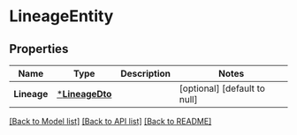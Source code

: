 # LineageEntity

## Properties
Name | Type | Description | Notes
------------ | ------------- | ------------- | -------------
**Lineage** | [***LineageDto**](LineageDTO.md) |  | [optional] [default to null]

[[Back to Model list]](../pkg/nifi/README.md#documentation-for-models) [[Back to API list]](../pkg/nifi/README.md#documentation-for-api-endpoints) [[Back to README]](../pkg/nifi/README.md)


